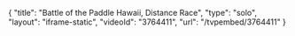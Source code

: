 {
    "title": "Battle of the Paddle Hawaii, Distance Race",
    "type": "solo",
    "layout": "iframe-static",
    "videoId": "3764411",
    "url": "\/tvpembed\/3764411"
}